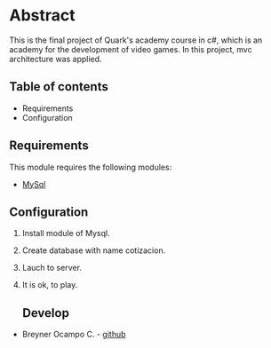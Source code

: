 ﻿# Abstract

This is the final project of Quark's academy course in c#, which is an academy for the development of video games. In this project, mvc architecture was applied.
## Table of contents

- Requirements
- Configuration

## Requirements

This module requires the following modules:

- [MySql](https://zetcode.com/csharp/mysql/)

## Configuration

1. Install module of Mysql.
1. Create database with name cotizacion.
1. Lauch to server.
1. It is ok, to play.

   ## Develop

- Breyner Ocampo C. - [github](https://github.com/BROC95)